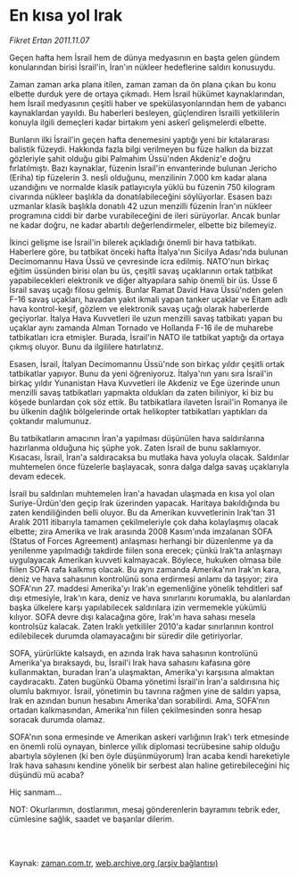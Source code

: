 # En kısa yol Irak

*Fikret Ertan 2011.11.07*

<td class="columnist-detail">
<p>Geçen hafta hem İsrail hem de dünya medyasının en başta gelen gündem konularından birisi İsrail'in, İran'ın nükleer hedeflerine saldırı konusuydu.</p>
<p>
<div id="haberMetinDiv">
<p>Zaman zaman arka plana itilen, zaman zaman da ön plana çıkan bu konu elbette durduk yere de ortaya çıkmadı. Hem İsrail hükümet kaynaklarından, hem İsrail medyasının çeşitli haber ve spekülasyonlarından hem de yabancı kaynaklardan yayıldı. Bu haberleri besleyen, güçlendiren İsrailli yetkililerin konuyla ilgili demeçleri kadar birtakım yeni askerî gelişmelerdi elbette.
<p>Bunların ilki İsrail'in geçen hafta denemesini yaptığı yeni bir kıtalararası balistik füzeydi. Hakkında fazla bilgi verilmeyen bu füze halkın da bizzat gözleriyle şahit olduğu gibi Palmahim Üssü'nden Akdeniz'e doğru fırlatılmıştı. Bazı kaynaklar, füzenin İsrail'in envanterinde bulunan Jericho (Eriha) tip füzelerin 3. nesli olduğunu, menzilinin 7.000 km kadar alana uzandığını ve normalde klasik patlayıcıyla yüklü bu füzenin 750 kilogram civarında nükleer başlıkla da donatılabileceğini söylüyorlar. Esasen bazı uzmanlar klasik başlıkla donatılı 42 uzun menzilli füzenin İran'ın nükleer programına ciddi bir darbe vurabileceğini de ileri sürüyorlar. Ancak bunlar ne kadar doğru, ne kadar abartılı değerlendirmeler, elbette biz bilemeyiz.
<p>İkinci gelişme ise İsrail'in bilerek açıkladığı önemli bir hava tatbikatı. Haberlere göre, bu tatbikat önceki hafta İtalya'nın Sicilya Adası'nda bulunan Decimomannu Hava Üssü ve çevresinde icra edilmiş. NATO'nun birkaç eğitim üssünden birisi olan bu üs, çeşitli savaş uçaklarının ortak tatbikat yapabilecekleri elektronik ve diğer altyapılara sahip önemli bir üs. Üsse 6 İsrail savaş uçağı filosu gelmiş. Bunlar Ramat David Hava Üssü'nden gelen F-16 savaş uçakları, havadan yakıt ikmali yapan tanker uçaklar ve Eitam adlı hava kontrol-keşif, gözlem ve elektronik savaş uçağı olarak haberlerde geçiyorlar. İtalya Hava Kuvvetleri ile uzun menzilli savaş tatbikatı yapan bu uçaklar aynı zamanda Alman Tornado ve Hollanda F-16 ile de muharebe tatbikatları icra etmişler. Burada, İsrail'in NATO ile tatbikat yaptığı da ortaya çıkmış oluyor. Bunu da ilgililere hatırlatırız.
<p>Esasen, İsrail, İtalyan Decimomannu Üssü'nde son birkaç yıldır çeşitli ortak tatbikatlar yapıyor. Bunu da yeni öğreniyoruz. İtalya'nın yanı sıra İsrail'in birkaç yıldır Yunanistan Hava Kuvvetleri ile Akdeniz ve Ege üzerinde unun menzilli savaş tatbikatları yapmakta oldukları da zaten biliniyor, ki biz bu köşede bunlardan çok söz ettik. Bu tatbikatlara ilaveten İsrail'in Romanya ile bu ülkenin dağlık bölgelerinde ortak helikopter tatbikatları yaptıkları da çoktandır malumunuz.
<p>Bu tatbikatların amacının İran'a yapılması düşünülen hava saldırılarına hazırlanma olduğuna hiç şüphe yok. Zaten İsrail de bunu saklamıyor. Kısacası, İsrail, İran'a saldıracaksa bu mutlaka hava yoluyla olacak. Saldırılar muhtemelen önce füzelerle başlayacak, sonra dalga dalga savaş uçaklarıyla devam edecek.
<p>İsrail bu saldırıları muhtemelen İran'a havadan ulaşmada en kısa yol olan Suriye-Ürdün'den geçip Irak üzerinden yapacak. Haritaya bakıldığında bu zaten kendiliğinden belli oluyor. Bu da Amerikan kuvvetlerinin Irak'tan 31 Aralık 2011 itibarıyla tamamen çekilmeleriyle çok daha kolaylaşmış olacak elbette; zira Amerika ve Irak arasında 2008 Kasım'ında imzalanan SOFA (Status of Forces Agreement) anlaşması herhangi bir düzenlenme ya da yenilenme yapılmadığı takdirde fiilen sona erecek; çünkü Irak'ta anlaşmayı uygulayacak Amerikan kuvveti kalmayacak. Böylece, hukuken olmasa bile fiilen SOFA rafa kalkmış olacak. Bu aynı zamanda Amerika'nın Irak'ın kara, deniz ve hava sahasının kontrolünü sona erdirmesi anlamı da taşıyor; zira SOFA'nın 27. maddesi Amerika'yı Irak'ın egemenliğine yönelik tehditleri saf dışı etmesiyle, Irak'ın kara, deniz ve hava sınırlarını korumakla, bu alanlardan başka ülkelere karşı yapılabilecek saldırılara izin vermemekle yükümlü kılıyor. SOFA devre dışı kalacağına göre, Irak'ın hava sahası mesela kontrolsüz kalacak. Zaten Iraklı yetkililer 2010'a kadar sınırlarının kontrol edilebilecek durumda olamayacağını bir süredir dile getiriyorlar.
<p>SOFA, yürürlükte kalsaydı, en azında Irak hava sahasının kontrolünü Amerika'ya bıraksaydı, bu, İsrail'i Irak hava sahasını kafasına göre kullanmaktan, buradan İran'a ulaşmaktan, Amerika'yı karşısına almaktan caydıracaktı. Zaten bugünkü Obama yönetimi İsrail'in İran'a saldırısına hiç olumlu bakmıyor. İsrail, yönetimin bu tavrına rağmen yine de saldırı yapsa, Irak en azından bunun hesabını Amerika'dan sorabilirdi. Ama, SOFA'nın ortadan kalkmasından, Amerika'nın fiilen çekilmesinden sonra hesap soracak durumda olamaz.
<p>SOFA'nın sona ermesinde ve Amerikan askeri varlığının Irak'ı terk etmesinde en önemli rolü oynayan, binlerce yıllık diplomasi tecrübesine sahip olduğu abartıyla söylenen (ki ben öyle düşünmüyorum) İran acaba kendi hareketiyle Irak hava sahasını kendine yönelik bir serbest alan haline getirebileceğini hiç düşündü mü acaba?
<p>Hiç sanmam...
<p>NOT: Okurlarımın, dostlarımın, mesaj gönderenlerin bayramını tebrik eder, cümlesine sağlık, saadet ve başarılar dilerim. </p></p></p></p></p></p></p></p></p></p></div>
</p>


<p><br>
		 </br></p></td>

Kaynak: [zaman.com.tr](http://zaman.com.tr/yazar.do?yazino=1199342), [web.archive.org (arşiv bağlantısı)](http://web.archive.org/web/20120115161210/http://www.zaman.com.tr:80/yazar.do?yazino=1199342)
